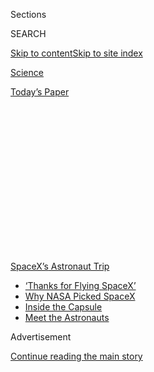 <div id="app">

<div>

<div>

<div>

<div class="NYTAppHideMasthead css-1q2w90k e1suatyy0">

<div class="section css-ui9rw0 e1suatyy2">

<div class="css-eph4ug er09x8g0">

<div class="css-6n7j50">

</div>

<span class="css-1dv1kvn">Sections</span>

<div class="css-10488qs">

<span class="css-1dv1kvn">SEARCH</span>

</div>

[Skip to content](#site-content)[Skip to site
index](#site-index)

</div>

<div id="masthead-section-label" class="css-1wr3we4 eaxe0e00">

[Science](https://www.nytimes.com/section/science)

</div>

<div class="css-10698na e1huz5gh0">

</div>

</div>

<div id="masthead-bar-one" class="section hasLinks css-15hmgas e1csuq9d3">

<div class="css-uqyvli e1csuq9d0">

</div>

<div class="css-1uqjmks e1csuq9d1">

</div>

<div class="css-9e9ivx">

[](https://myaccount.nytimes.com/auth/login?response_type=cookie&client_id=vi)

</div>

<div class="css-1bvtpon e1csuq9d2">

[Today’s
Paper](https://www.nytimes.com/section/todayspaper)

</div>

</div>

</div>

</div>

<div data-aria-hidden="false">

<div id="site-content" data-role="main">

<div>

<div class="css-1aor85t" style="opacity:0.000000001;z-index:-1;visibility:hidden">

<div class="css-1hqnpie">

<div class="css-epjblv">

<span class="css-17xtcya">[Science](/section/science)</span><span class="css-x15j1o">|</span><span class="css-fwqvlz">NASA
Astronauts in SpaceX Capsule Make First Water Landing Since
1975</span>

</div>

<div class="css-k008qs">

<div class="css-1iwv8en">

<span class="css-18z7m18"></span>

<div>

</div>

</div>

<span class="css-1n6z4y">https://nyti.ms/2DdwHYl</span>

<div class="css-1705lsu">

<div class="css-4xjgmj">

<div class="css-4skfbu" data-role="toolbar" data-aria-label="Social Media Share buttons, Save button, and Comments Panel with current comment count" data-testid="share-tools">

  - 
  - 
  - 
  - 
    
    <div class="css-6n7j50">
    
    </div>

  - 

</div>

</div>

</div>

</div>

</div>

</div>

<div id="NYT_TOP_BANNER_REGION" class="css-13pd83m">

<div>

<div id="styln-prism-menu-1590524674611" class="section interactive-content interactive-size-medium css-1edisqu">

<div class="css-17ih8de interactive-body">

<div id="scroll-container" class="css-1gj85ro">

[<span class="styln-title-wrap"><span class="css-1pje3qr">SpaceX’s</span><span class="css-1pje3qr">
Astronaut
Trip</span></span>](https://www.nytimes.com/2020/08/02/science/spacex-astronauts-splashdown.html?action=click&pgtype=Article&state=default&region=TOP_BANNER&context=storylines_menu)

  - [‘Thanks for Flying
    SpaceX’](https://www.nytimes.com/2020/08/02/science/spacex-astronauts-splashdown.html?action=click&pgtype=Article&state=default&region=TOP_BANNER&context=storylines_menu)
  - [Why NASA Picked
    SpaceX](https://www.nytimes.com/2020/05/26/science/spacex-launch-nasa.html?action=click&pgtype=Article&state=default&region=TOP_BANNER&context=storylines_menu)
  - [Inside the
    Capsule](https://www.nytimes.com/interactive/2020/05/26/science/spacex-nasa.html?action=click&pgtype=Article&state=default&region=TOP_BANNER&context=storylines_menu)
  - [Meet the
    Astronauts](https://www.nytimes.com/2020/05/27/science/bob-behnken-doug-hurley.html?action=click&pgtype=Article&state=default&region=TOP_BANNER&context=storylines_menu)

</div>

</div>

</div>

</div>

</div>

<div id="top-wrapper" class="css-1sy8kpn">

<div id="top-slug" class="css-l9onyx">

Advertisement

</div>

[Continue reading the main
story](#after-top)

<div class="ad top-wrapper" style="text-align:center;height:100%;display:block;min-height:250px">

<div id="top" class="place-ad" data-position="top" data-size-key="top">

</div>

</div>

<div id="after-top">

</div>

</div>

<div>

<div id="sponsor-wrapper" class="css-1hyfx7x">

<div id="sponsor-slug" class="css-19vbshk">

Supported by

</div>

[Continue reading the main
story](#after-sponsor)

<div id="sponsor" class="ad sponsor-wrapper" style="text-align:center;height:100%;display:block">

</div>

<div id="after-sponsor">

</div>

</div>

<div class="css-186x18t">

</div>

<div class="css-1vkm6nb ehdk2mb0">

# NASA Astronauts in SpaceX Capsule Make First Water Landing Since 1975

</div>

Bob Behnken and Doug Hurley splashed down on Sunday in the Gulf of
Mexico in the Crew Dragon spacecraft.

![<span class="css-16f3y1r e13ogyst0">The capsule parachuted the NASA
astronauts Robert L. Behnken and Douglas G. Hurley back to Earth,
landing in the Gulf of Mexico, off the coast of Pensacola,
Fla.</span><span class="css-cch8ym"><span class="css-1dv1kvn">Credit</span><span class="css-cnj6d5 e1z0qqy90" itemprop="copyrightHolder"><span class="css-1ly73wi e1tej78p0">Credit...</span><span>NASA
TV, via Associated
Press</span></span></span>](https://static01.nyt.com/images/2020/08/02/video/02vid-spacex-splash/02vid-spacex-splash-videoSixteenByNineJumbo1600.jpg)

<div class="css-18e8msd">

<div class="css-vp77d3 epjyd6m0">

<div class="css-hus3qt ey68jwv0" data-aria-hidden="true">

[![Kenneth
Chang](https://static01.nyt.com/images/2018/02/16/multimedia/author-kenneth-chang/author-kenneth-chang-thumbLarge.jpg
"Kenneth Chang")](https://www.nytimes.com/by/kenneth-chang)

</div>

<div class="css-1baulvz">

By [<span class="css-1baulvz last-byline" itemprop="name">Kenneth
Chang</span>](https://www.nytimes.com/by/kenneth-chang)

</div>

</div>

  - 
    
    <div class="css-ld3wwf e16638kd2">
    
    Aug. 2,
    2020
    
    </div>

  - 
    
    <div class="css-4xjgmj">
    
    <div class="css-d8bdto" data-role="toolbar" data-aria-label="Social Media Share buttons, Save button, and Comments Panel with current comment count" data-testid="share-tools">
    
      - 
      - 
      - 
      - 
        
        <div class="css-6n7j50">
        
        </div>
    
      - 
    
    </div>
    
    </div>

</div>

</div>

<div class="section meteredContent css-1r7ky0e" name="articleBody" itemprop="articleBody">

<div class="css-19qgada">

### Highlights From the Splashdown:

  - [Astronauts parachute to sea after nearly 64-day trip to
    orbit](#link-5f1ec4b9)
  - [With a little help, astronauts exit the capsule](#link-1125e469)
  - [Private boats encroached on the landing zone as capsule is lifted
    from sea](#link-44b2cb75)
  - [What happened as the spacecraft began to land?](#link-2ee20506)
  - [Is it safer to land on water or on land?](#link-3054d8)

</div>

<div class="css-1fanzo5 StoryBodyCompanionColumn">

<div class="css-53u6y8">

## Astronauts parachute to sea after nearly 64-day trip to orbit

The first astronaut trip to orbit by a private company has splashed down
safely in the Gulf of Mexico. Two astronauts dropped out of orbit in
what was the first water landing by NASA since 1975, when the agency’s
crews were still flying in the Apollo modules used for the historic
American moon missions.

Suspended under four giant billowing orange-and-white parachutes, the
Crew Dragon settled into calm waters near Pensacola, Fla. at a gentle
pace of 15 miles per hour. Two small SpaceX boats arrived quickly to
begin the operation to prepare the capsule to be pulled out by the main
recovery ship, where crews will tend to the spacecraft’s passengers.

They are two NASA astronauts — [Robert L. Behnken and Douglas G.
Hurley](https://www.nytimes.com/2020/05/27/science/bob-behnken-doug-hurley.html)
— but the conclusion of their first voyage of nearly 64 days could be a
first step to more people going to space for a variety of new activities
like sightseeing, corporate research and satellite repair.

This flight of [the Crew Dragon capsule was operated by
SpaceX](https://www.nytimes.com/interactive/2020/05/26/science/spacex-nasa.html),
the rocket company started by Elon Musk, as part of NASA’s efforts to
turn over to private enterprise some things it used to do.

</div>

</div>

<div class="css-1fanzo5 StoryBodyCompanionColumn">

<div class="css-53u6y8">

NASA has hired two companies — SpaceX and Boeing — to provide
transportation of astronauts to and from the International Space
Station, and SpaceX was the first to be ready to take astronauts to
orbit, [launching Mr. Behnken and Mr. Hurley in
May](https://www.nytimes.com/2020/05/30/science/spacex-nasa-astronauts.html).

</div>

</div>

<div>

</div>

<div class="css-1fanzo5 StoryBodyCompanionColumn">

<div class="css-53u6y8">

## With a little help, astronauts exit the capsule

</div>

</div>

<div class="css-79elbk" data-testid="photoviewer-wrapper">

<div class="css-z3e15g" data-testid="photoviewer-wrapper-hidden">

</div>

<div class="css-1a48zt4 ehw59r15" data-testid="photoviewer-children">

![<span class="css-16f3y1r e13ogyst0" data-aria-hidden="true">Doug
Hurley, left in blue jumpsuit and Bob Behnken, in the blue jumpsuit at
right, in a helicopter in Pensacola after they landed on the Gulf of
Mexico.</span><span class="css-cnj6d5 e1z0qqy90" itemprop="copyrightHolder"><span class="css-1ly73wi e1tej78p0">Credit...</span><span>NASA/Nasa
Via
Reuters</span></span>](https://static01.nyt.com/images/2020/08/02/science/02sci-astronauts-chopper/merlin_175248828_3e77d01d-2687-4b20-8ac0-f3fb299a7b7b-articleLarge.jpg?quality=75&auto=webp&disable=upscale)

</div>

</div>

<div class="css-1fanzo5 StoryBodyCompanionColumn">

<div class="css-53u6y8">

After 4 p.m., the recovery crews opened the hatch and assisted Mr.
Behnken and Mr. Hurley, still in their spacesuits and giving thumbs ups,
to exit the capsule. Mr. Hurley thanked employees of NASA and SpaceX for
their work on the spacecraft and mission.

“You should take a moment to just cherish this day, especially given all
the things that have happened this year,” Mr. Hurley said as he exited
the Crew Dragon.

</div>

</div>

<div class="css-1fanzo5 StoryBodyCompanionColumn">

<div class="css-53u6y8">

He added that he felt “proud to be a small part of this whole effort,”
to carry people to and from
space.

## Private boats encroached on the landing zone as capsule is lifted from sea

</div>

</div>

![<span class="css-16f3y1r e13ogyst0">Onlookers circled the SpaceX Crew
Dragon capsule as it bobbed in the water after its return to Earth,
raising concerns about their possible exposure to toxic propellant fumes
from the
spacecraft.</span><span class="css-cch8ym"><span class="css-1dv1kvn">Credit</span><span class="css-cnj6d5 e1z0qqy90" itemprop="copyrightHolder"><span class="css-1ly73wi e1tej78p0">Credit...</span><span>Bill
Ingalls/NASA, via Associated
Press</span></span></span>](https://static01.nyt.com/images/2020/08/02/multimedia/02xp-boats-pix-sub/02xp-boats-pix-sub-videoSixteenByNine3000.jpg)

<div class="css-1fanzo5 StoryBodyCompanionColumn">

<div class="css-53u6y8">

Before the recovery ship hoisted the capsule out of the water and
prepared to open the capsule’s hatch, [a flotilla of small private
boats](https://www.nytimes.com/2020/08/02/us/flag-boat-SpaceX.html)
piloted by onlookers also converged around the bobbing capsule. At least
one of them flew a banner supporting President Trump.

Personnel aboard SpaceX’s boats chased them farther away; there is a
possibility of toxic propellant fumes from the spacecraft thrusters,
which could endanger passengers on other vessels nearby. Detection of
the fumes in fact caused a short delay in opening the hatch to release
the astronauts from the capsule.

“Let’s just keep everyone safe, no reason to rush,” Mr. Hurley said to
mission control of the delay.

</div>

</div>

<div>

</div>

<div class="css-1fanzo5 StoryBodyCompanionColumn">

<div class="css-53u6y8">

## What happened as the spacecraft began to land?

On Saturday, the Crew Dragon performed a series of thruster burns to
move away from the space station and then line up with the splashdown
site.

</div>

</div>

<div class="css-1fanzo5 StoryBodyCompanionColumn">

<div class="css-53u6y8">

Before leaving orbit on Sunday, the spacecraft jettisoned its bottom
half, known as the trunk, which will no longer be needed. That exposes
the heat shield that protects the capsule and astronauts during
re-entry.

“Oh yeah, we felt it,” Mr. Hurley said after the maneuver was confirmed
on the ground.

One more thruster burn of about 11 minutes in length was completed after
2 p.m. Eastern time, which will cause the capsule to drop out of orbit,
headed toward its landing site at sea.

Following further maneuvers, the capsule’s parachutes brought the
spacecraft to the surface of the Gulf of
Mexico.

</div>

</div>

<div class="css-79elbk" data-testid="photoviewer-wrapper">

<div class="css-z3e15g" data-testid="photoviewer-wrapper-hidden">

</div>

<div class="css-1a48zt4 ehw59r15" data-testid="photoviewer-children">

<div class="css-1xdhyk6 erfvjey0">

<span class="css-1ly73wi e1tej78p0">Image</span>

<div class="css-zjzyr8">

<div data-testid="lazyimage-container" style="height:257.77777777777777px">

</div>

</div>

</div>

<span class="css-16f3y1r e13ogyst0" data-aria-hidden="true">Doug Hurley,
left, and Bob Behnken were suited up on Sunday in preparation for the
splashdown of the Crew Dragon capsule carrying them home to Earth from
the International Space
Station.</span><span class="css-cnj6d5 e1z0qqy90" itemprop="copyrightHolder"><span class="css-1ly73wi e1tej78p0">Credit...</span><span>SpaceX,
via Associated Press</span></span>

</div>

</div>

<div class="css-1fanzo5 StoryBodyCompanionColumn">

<div class="css-53u6y8">

## Is it safer to land on water or on land?

Spacecraft can safely return to Earth in either environment.

During the 1960s and 1970s, NASA’s Mercury, Gemini and Apollo capsules
all splashed down in the ocean while Soviet capsules all ended their
trips on land. Russia’s current Soyuz capsules continue to make ground
landings, as do China’s astronaut-carrying Shenzhou capsules.

The last water landing by NASA astronauts occurred in July 1975 at [the
end of the Apollo-Soyuz
mission](https://www.nasa.gov/mission_pages/apollo-soyuz/index.html),
during which an American crew aboard an Apollo module docked in orbit
with two Soviet astronauts aboard a Soyuz capsule.

While the crew splashed down safely, a problem with the Apollo
spacecraft during re-entry caused [fumes from rocket propellant to fill
the capsule](https://history.nasa.gov/apollo/apsoyhist.html), causing
breathing and eye problems for the astronauts.

</div>

</div>

<div class="css-1fanzo5 StoryBodyCompanionColumn">

<div class="css-53u6y8">

When Boeing’s Starliner capsule begins carrying crews to the space
station, it will return on land, in New Mexico. SpaceX had originally
planned for the Crew Dragon to do ground landings, but decided that
water landings, employed for the earlier version of Dragon for taking
cargo, simplified the development of the capsule. Elon Musk, the founder
of SpaceX, further explained the reasoning on Twitter early on Sunday:

</div>

</div>

<div class="css-cfo9c3">

</div>

<div class="css-1fanzo5 StoryBodyCompanionColumn">

<div class="css-53u6y8">

## What do astronauts experience during a water landing?

Returning from the free-fall environment of orbit to the normal forces
of gravity on Earth is often disorienting for astronauts. A water
landing adds the possibility of seasickness.

During a news conference on Friday, Mr. Hurley said he had read some of
the reports by the Skylab astronauts. “There was some challenges post
splashdown,” he said. “Folks didn’t feel well, and you know, that is the
way it is with a water landing, even if you’re not deconditioned like
we’re going to be.”

Mr. Hurley acknowledged that vomiting would not be unexpected.

“There are bags if you need them, and we’ll have those handy,” he said.
“We’ll probably have some towels handy as well. And you know, if that
needs to happen, it certainly wouldn’t be the first time that that’s
happened in a space vehicle.”

But not long after the splash down, he asked SpaceX’s mission
controllers to tell flight surgeons monitoring their health that, “we’re
doing pretty good so far.”

## What have the astronauts been doing since they undocked?

</div>

</div>

![<span class="css-16f3y1r e13ogyst0">The NASA astronauts Robert L.
Behnken and Douglas G. Hurley undocked their capsule and departed the
International Space
Station.</span><span class="css-cch8ym"><span class="css-1dv1kvn">Credit</span><span class="css-cnj6d5 e1z0qqy90" itemprop="copyrightHolder"><span class="css-1ly73wi e1tej78p0">Credit...</span><span>NASA,
via Associated
Press</span></span></span>](https://static01.nyt.com/images/2020/08/02/science/02sci-astronauts/merlin_175216431_287c3773-da04-4003-9cbb-1318c4e80f6e-videoSixteenByNineJumbo1600.jpg)

<div class="css-1fanzo5 StoryBodyCompanionColumn">

<div class="css-53u6y8">

Sleeping mostly.

Following a series of thruster firings to put the spacecraft on track
with the landing site, the astronauts’ [schedule
included](https://twitter.com/NASA/status/1289245570565992449)a full
night of rest. The capsule even [completed one of its
maneuvers](https://twitter.com/Commercial_Crew/status/1289744080214212609)
while the astronauts are supposed to be sleeping.

</div>

</div>

<div class="css-1fanzo5 StoryBodyCompanionColumn">

<div class="css-53u6y8">

Any return journey that exceeds six hours has to be long enough for the
crew to get some sleep between undocking and splashdown, Daniel Huot, a
NASA spokesman, said in an email.

Otherwise, because of the extended process that leads up to undocking,
the crew would end up working more than 20 hours straight, “which is not
safe for dynamic operations like water splashdown and recovery,” Mr.
Huot said.

On Sunday morning, the astronauts were greeted with a wake up message
sent from Earth by their two sons.

</div>

</div>

<div class="css-cfo9c3">

</div>

<div class="css-1fanzo5 StoryBodyCompanionColumn">

<div class="css-53u6y8">

Just before noon, the [astronauts began to put their SpaceX
spacesuits](https://www.nytimes.com/2020/05/27/fashion/SpaceX-Dragon-Suits.html)
back on as they completed preparations for
landing.

## Why is the return trip an important part of the Crew Dragon’s first flight?

After launch, re-entry through Earth’s atmosphere is the second most
dangerous phase of spaceflight. Friction of air rushing past will heat
the bottom of the capsule to about 3,500 degrees Fahrenheit. A test
flight of the Crew Dragon last year successfully splashed down, so
engineers know the system works.

</div>

</div>

<div class="css-1fanzo5 StoryBodyCompanionColumn">

<div class="css-53u6y8">

A successful conclusion to the trip opens the door to more people flying
to space. Some companies have already announced plans to use Crew
Dragons to lift wealthy tourists to orbit.

</div>

</div>

<div class="css-cfo9c3">

</div>

<div class="css-1fanzo5 StoryBodyCompanionColumn">

<div class="css-53u6y8">

In the past, NASA astronauts launched on spacecraft like the Saturn 5
moon rocket and the space shuttles that NASA itself operated. After the
retirement of the space shuttles in 2011, NASA had to rely on Russia,
buying seats on the Soyuz capsules for trips to and from orbit.

Under the Obama administration, NASA hired two companies, SpaceX and
Boeing, to build spacecraft to take astronauts to the space station.
NASA financed much of the work to develop the spacecraft but will now
buy rides at fixed prices. For SpaceX, the trip by Mr. Behnken and Mr.
Hurley — the first launch of astronauts from American soil since the
last space shuttle flight — was the last major demonstration needed
before NASA officially certifies that the Crew Dragon is ready to begin
regular
flights.

</div>

</div>

<div class="css-1sngw6j">

[](https://www.nytimes.com/interactive/2020/05/26/science/spacex-nasa.html)

<div class="css-1eoytci">

![](https://static01.nyt.com/images/2020/05/26/us/spacex-nasa-promo-1590499638707/spacex-nasa-promo-1590499638707-articleLarge-v2.jpg)

</div>

<div class="css-1rha1bf">

## Now Boarding: SpaceX’s New Ride to Orbit for NASA Astronauts

The Crew Dragon launched successfully on Saturday.

</div>

</div>

<div class="css-1fanzo5 StoryBodyCompanionColumn">

<div class="css-53u6y8">

## Who are the astronauts?

The astronauts are [Robert L. Behnken and Douglas G.
Hurley](https://www.nytimes.com/2020/05/27/science/bob-behnken-doug-hurley.html),
who have been friends and colleagues since both were selected by NASA to
be astronauts in 2000.

Both men have backgrounds as military test pilots and each has flown
twice before on space shuttle missions, although this is the first time
they have worked together on a mission. Mr. Hurley flew on the space
shuttle’s final mission in 2011.

In 2015, they were among the astronauts chosen to work with Boeing and
SpaceX on the commercial space vehicles that the companies were
developing. In 2018, they were assigned to the first SpaceX flight.

</div>

</div>

<div class="css-1fanzo5 StoryBodyCompanionColumn">

<div class="css-53u6y8">

## What have the astronauts been doing aboard the space station?

Originally, the mission was to last only up to two weeks, but Mr.
Behnken and Mr. Hurley ended up with a longer and busier stay at the
space station. Because of repeated delays by SpaceX and Boeing, NASA
ended up short-handed, with only one astronaut, Christopher J. Cassidy,
aboard the space station when the Crew Dragon and its two passengers
docked.

They stayed two months, helping Mr. Cassidy with space station chores.
Mr. Behnken and Mr. Cassidy performed four spacewalks to complete the
installation of new batteries on the space station. Mr. Hurley helped by
operating the station’s robotic arm.

The men have also been contributing to science experiments in low earth
orbit. They assisted in [a study of water droplet
formation](https://www.nasa.gov/mission_pages/station/research/behnken-hurley-science-scrapbook)
in the low gravity environment of the space station using a shower head,
and another that used fruit punch and foam to look at [how to manage
fluids in space](https://www.youtube.com/watch?v=2Dzx6b6vSK4). They also
[helped install new equipment inside the
station](https://www.nasa.gov/mission_pages/station/research/behnken-hurley-science-scrapbook)
that will be used in future scientific research.

Mr. Cassidy will remain aboard the station with two Russian astronauts,
Anatoly Ivanishin and Ivan Vagner. All three are to stay [on board
through
October](https://www.nasa.gov/sites/default/files/atoms/files/exp-63-summary.pdf)
when another crew of one American and two Russian astronauts [will
replace
them](https://www.nasa.gov/press-release/nasa-astronaut-kate-rubins-crewmates-to-discuss-upcoming-spaceflight).

## When are the next Crew Dragon flights, and who will they carry?

The first operational flight of the Crew Dragon will launch no earlier
than late September. It will take three NASA astronauts — Michael S.
Hopkins, Victor J. Glover and Shannon Walker — and one Japanese
astronaut, Soichi Noguchi, to the space station.

The second operational flight, tentatively scheduled for February 2021,
will carry two NASA astronauts, Robert S. Kimbrough and K. Megan
McArthur; Akihiko Hoshide of Japan; and Thomas Pesquet of the European
Space Agency.

Ms. McArthur is married to Mr. Behnken.

## Which other companies are building rides to space?

SpaceX’s counterpart in the commercial crew program, Boeing, will almost
certainly not be able to launch astronauts until next year. An uncrewed
flight last year suffered significant software errors, which prevented
the spacecraft from achieving its primary goal of docking at the space
station, and could have led to a loss of the spacecraft during its
orbital test. Boeing will now repeat the uncrewed test later this year
before putting astronauts aboard.

Closer to Earth, a couple of companies — Blue Origin and Virgin Galactic
— are developing spacecraft that provide brief up-and-down tourist rides
to the edge of space, although neither is capable of making the trip to
the space station, or even to orbit.

</div>

</div>

</div>

<div>

</div>

<div>

</div>

<div>

</div>

<div>

<div id="bottom-wrapper" class="css-1ede5it">

<div id="bottom-slug" class="css-l9onyx">

Advertisement

</div>

[Continue reading the main
story](#after-bottom)

<div id="bottom" class="ad bottom-wrapper" style="text-align:center;height:100%;display:block;min-height:90px">

</div>

<div id="after-bottom">

</div>

</div>

</div>

</div>

</div>

## Site Index

<div>

</div>

## Site Information Navigation

  - [© <span>2020</span> <span>The New York Times
    Company</span>](https://help.nytimes.com/hc/en-us/articles/115014792127-Copyright-notice)

<!-- end list -->

  - [NYTCo](https://www.nytco.com/)
  - [Contact
    Us](https://help.nytimes.com/hc/en-us/articles/115015385887-Contact-Us)
  - [Work with us](https://www.nytco.com/careers/)
  - [Advertise](https://nytmediakit.com/)
  - [T Brand Studio](http://www.tbrandstudio.com/)
  - [Your Ad
    Choices](https://www.nytimes.com/privacy/cookie-policy#how-do-i-manage-trackers)
  - [Privacy](https://www.nytimes.com/privacy)
  - [Terms of
    Service](https://help.nytimes.com/hc/en-us/articles/115014893428-Terms-of-service)
  - [Terms of
    Sale](https://help.nytimes.com/hc/en-us/articles/115014893968-Terms-of-sale)
  - [Site
    Map](https://spiderbites.nytimes.com)
  - [Help](https://help.nytimes.com/hc/en-us)
  - [Subscriptions](https://www.nytimes.com/subscription?campaignId=37WXW)

</div>

</div>

</div>

</div>
